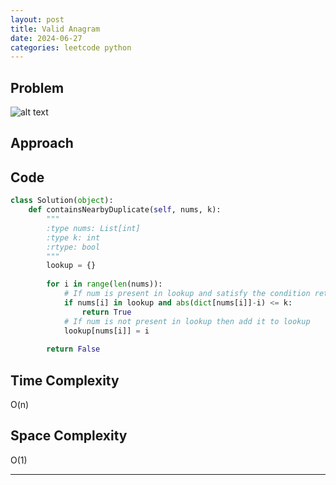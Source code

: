 ```yaml
---
layout: post
title: Valid Anagram
date: 2024-06-27
categories: leetcode python
---
```


## Problem
![alt text](/blog/public/img/ValidAnagram.png)

## Approach

## Code
```python
class Solution(object):
    def containsNearbyDuplicate(self, nums, k):
        """
        :type nums: List[int]
        :type k: int
        :rtype: bool
        """
        lookup = {}
        
        for i in range(len(nums)):
            # If num is present in lookup and satisfy the condition return True
            if nums[i] in lookup and abs(dict[nums[i]]-i) <= k:
                return True
            # If num is not present in lookup then add it to lookup
            lookup[nums[i]] = i
        
        return False
```
## Time Complexity
O(n)
> 

## Space Complexity
O(1)
> 

---